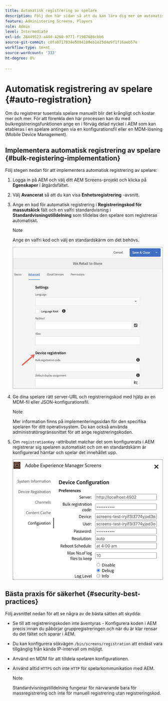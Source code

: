 ```yaml
---
title: Automatisk registrering av spelare
description: Följ den här sidan så att du kan lära dig mer om automatisk registrering av spelare med AMS/On-Prem Screens.
feature: Administering Screens, Players
role: Admin
level: Intermediate
exl-id: 28449523-a44d-4260-9771-f1987686cbb6
source-git-commit: c0fa0717034e5094108eb1e23d4e9f1f16aeb57e
workflow-type: tm+mt
source-wordcount: '333'
ht-degree: 0%

---
```


# Automatisk registrering av spelare {#auto-registration}

Om du registrerar tusentals spelare manuellt blir det krångligt och kostar mer och mer. För att förenkla den här processen kan du med bulkregistreringsfunktionen ange en i förväg delad nyckel i AEM som kan etableras i en spelare antingen via en konfigurationsfil eller en MDM-lösning (Mobile Device Management).

## Implementera automatisk registrering av spelare {#bulk-registering-implementation}

Följ stegen nedan för att implementera automatisk registrering av spelare:

1. Logga in på AEM och välj ditt AEM Screens-projekt och klicka på **Egenskaper** i åtgärdsfältet.
1. Välj **Avancerat** så att du kan visa **Enhetsregistrering** -avsnitt.

1. Ange en kod för automatisk registrering i **Registreringskod för massutskick** fält och en valfri standardvisning i **Standardvisningstilldelning** som tilldelas den spelare som registreras automatiskt.

   >[!NOTE]
   >Ange en valfri kod och välj en standardskärm om det behövs.

   ![bild](/help/user-guide/assets/auto-registration/auto-register1.png)
1. Ge dina spelare rätt server-URL och registreringskod med hjälp av en MDM-fil eller JSON-konfigurationsfil.

   >[!NOTE]
   >Mer information finns på implementeringssidan för den specifika spelaren för ditt operativsystem. Du kan också använda administratörsgränssnittet för att ange registreringskoden.

1. Om `registrationKey` -attributet matchar det som konfigurerats i AEM registrerar sig spelaren automatiskt och om en standardskärm är konfigurerad hämtar och spelar det innehållet upp.

   ![bild](/help/user-guide/assets/auto-registration/auto-register2.png)

## Bästa praxis för säkerhet {#security-best-practices}

Följ avsnittet nedan för att se några av de bästa sätten att skydda:

* Se till att registreringskoden inte äventyras - Konfigurera koden i AEM precis innan du påbörjar gruppregistreringen och när du är klar rensar du det fältet och sparar i AEM.

* Du kan konfigurera sökvägen `/bin/screens/registration` att endast vara tillgänglig från kända IP-intervall om möjligt.

* Använd en MDM för att tilldela spelaren konfigurationen.

* Använd alltid `HTTPS` och inte `HTTP` för spelarkommunikation med AEM.

  >[!NOTE]
  >Standardvisningstilldelning fungerar för närvarande bara för massregistrering och inte för manuell registrering utan registreringskod.
